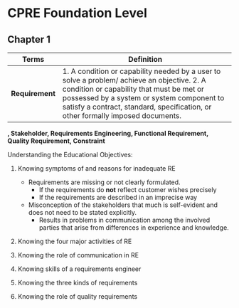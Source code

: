 CPRE Foundation Level
=====================

Chapter 1
---------
|Terms  | Definition  |
|-------|-------------|
|**Requirement**| 1.  A condition or capability needed by a user to solve a problem/ achieve an objective.  2. A condition or capability that must be met or possessed by a system or system component to satisfy a contract, standard, specification, or other formally imposed documents.|
**, Stakeholder, Requirements Engineering, Functional Requirement, Quality Requirement, Constraint**  



Understanding the Educational Objectives:  
1. Knowing symptoms of and reasons for inadequate RE  
    * Requirements are missing or not clearly formulated.
        + If the requirements do **not** reflect customer wishes precisely
        + If the requirements are described in an imprecise way 
    * Misconception of the stakeholders that much is self-evident and does not need to be stated explicitly.
        + Results in problems in communication among the involved parties that arise from differences in experience and knowledge.
        


2. Knowing the four major activities of RE  
3. Knowing the role of communication in RE  
4. Knowing skills of a requirements engineer  
5. Knowing the three kinds of requirements  
6. Knowing the role of quality requirements  